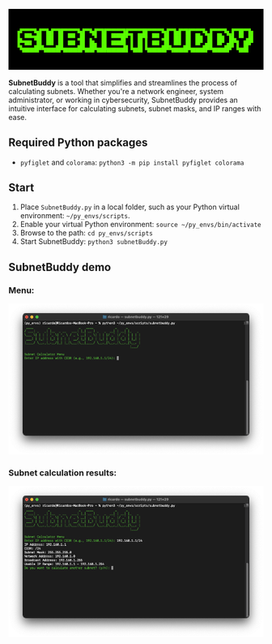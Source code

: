 ![IMAGE](subnetbuddy-demo/subnetbuddy-logo.png)

**SubnetBuddy** is a tool that simplifies and streamlines the process of calculating subnets. Whether you're a network engineer, system administrator, or working in cybersecurity, SubnetBuddy provides an intuitive interface for calculating subnets, subnet masks, and IP ranges with ease.

## Required Python packages
- `pyfiglet` and `colorama`: `python3 -m pip install pyfiglet colorama`

## Start 
1. Place `SubnetBuddy.py` in a local folder, such as your Python virtual environment: `~/py_envs/scripts`.
2. Enable your virtual Python environment: `source ~/py_envs/bin/activate`
3. Browse to the path: `cd py_envs/scripts`
4. Start SubnetBuddy: `python3 subnetBuddy.py`

## SubnetBuddy demo
### Menu:
![IMAGE](subnetBuddy-demo/subnetbuddy-menu.png)

### Subnet calculation results:
![IMAGE](subnetBuddy-demo/subnetbuddy-calc.png)